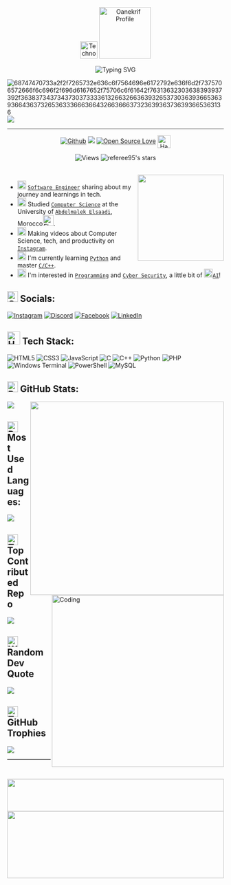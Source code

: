 <!-- Level 2: Using a README generator GPRM (https://gprm.itsvg.in) -->
<!-- GitHub Readme Stats: https://github.com/anuraghazra/github-readme-stats -->
<!-- https://animated-fluent-emoji.vercel.app/ -->

<div align="center" > 
 <img src="https://raw.githubusercontent.com/Tarikul-Islam-Anik/Animated-Fluent-Emojis/master/Emojis/People/Technologist.png" alt="Technologist" width="40"/>
 <a href="https://github.com/Oanekrif/">
    <img src="https://img.shields.io/badge/Profile-Oanekrif-%20.svg?style=plastic&labelColor=101010&color=ffffff" alt="Oanekrif Profile" width="120">
</a> 
 
 ![Typing SVG](https://readme-typing-svg.herokuapp.com?font=Fira+Code&weight=200&size=25&pause=2500&color=FFFFFF&center=true&width=500&lines=👋+Hi👦🏻,+Welcome+To+MyProfile+👋;I'm+Omar+Anekrif!;Software+Engineer+💻;And+Software+Devoloper+📚)
</div>

![68747470733a2f2f7265732e636c6f7564696e6172792e636f6d2f7375706572666f6c696f2f696d6167652f75706c6f61642f76313632303638393937392f363837343734373037333361326632663639326537303639366536393664363732653633366636643266366637323639363736393665363136](https://user-images.githubusercontent.com/58959408/232639433-cb0aea21-66f0-4508-a771-85e2089c5a87.gif)
[![](https://visitcount.itsvg.in/api?id=Referee95&label=Profile%20Views&color=0&icon=5&pretty=true)](https://visitcount.itsvg.in)

---
<div align="center" >
 
[![Github](https://img.shields.io/github/followers/oanekrif?label=Follow&style=social)](https://github.com/oanekrif) <!-- <p align="left"> <img src="https://komarev.com/ghpvc/?username=oanekrif&label=Profile%20views&color=0e75b6&style=flat" alt="Views" /> </p> -->
[![](https://visitcount.itsvg.in/api?id=Oanekrif&icon=2&color=12)](https://visitcount.itsvg.in)
[![Open Source Love](https://badges.frapsoft.com/os/v3/open-source.svg?v=103)](https://github.com/ellerbrock/open-source-badges/)
<img src="https://raw.githubusercontent.com/Tarikul-Islam-Anik/Animated-Fluent-Emojis/master/Emojis/Hand%20gestures/Handshake.png" alt="Handshake" width="30" align="center" />
</div>
<p align="center">
	<!--<img alt="referee95's visitors" src="https://komarev.com/ghpvc/?username=oanekrif&color=8c36db&style=flat&label=visitors" 
	<img src="https://pageview.vercel.app/?github_user=oanekrif"/>-->
	<img src="https://komarev.com/ghpvc/?username=oanekrif&label=Profile%20views&style=plastic&color=000000" alt="Views" /> <!--color=0e75b6    &labelColor=101010&color=000000-->
	<!-- <img alt="referee95's followers" src="https://img.shields.io/github/followers/oanekrif?color=blueviolet" /> -->
	<img alt="referee95's stars" src="https://img.shields.io/github/stars/oanekrif?color=blueviolet" />
</p>
<br clear="both" style="padding-bottom: 20;">

<div class="desktop-only">
<img align="right" height="200" src="https://media.tenor.com/GfSX-u7VGM4AAAAC/coding.gif"  />
</div>

* <img src="https://raw.githubusercontent.com/Tarikul-Islam-Anik/Animated-Fluent-Emojis/master/Emojis/People/Technologist.png" alt="Technologist" width="20"/> [`Software Engineer`](https://www.mtu.edu/cs/undergraduate/software/what/) sharing about my journey and learnings in tech. <br>
* <img src="https://raw.githubusercontent.com/Tarikul-Islam-Anik/Animated-Fluent-Emojis/master/Emojis/Objects/Graduation%20Cap.png" alt="Graduation Cap" width="20" /> Studied [`Computer Science`](https://www.mtu.edu/cs/what/) at the University of [`Abdelmalek Elsaadi`](https://www.uae.ac.ma/), Morocco<img src="https://raw.githubusercontent.com/Tarikul-Islam-Anik/Telegram-Animated-Emojis/main/Flags/Flag%20Morocco.webp" alt="Flag Morocco" width="25"/>. <br>
* <img src="https://raw.githubusercontent.com/Tarikul-Islam-Anik/Animated-Fluent-Emojis/master/Emojis/Objects/Camera%20with%20Flash.png" alt="Camera with Flash" width="20"/> Making videos about Computer Science, tech, and productivity on [`Instagram`](https://instagram.com/moriarty__y). <br>
* <img src="https://raw.githubusercontent.com/Tarikul-Islam-Anik/Animated-Fluent-Emojis/master/Emojis/Objects/Books.png" alt="Books" width="20" /> I'm currently learning [`Python`](https://www.python.org/doc/essays/blurb/) and master [`C/C++`](https://www.techtarget.com/searchdatamanagement/definition/C). <br>
* <img src="https://raw.githubusercontent.com/Tarikul-Islam-Anik/Animated-Fluent-Emojis/master/Emojis/Smilies/Thought%20Balloon.png" alt="Thought Balloon" width="20" /> I'm interested in [`Programming`](https://www.codecademy.com/article/what-is-programming) and [`Cyber Security`](https://www.cisco.com/site/us/en/learn/topics/security/what-is-cybersecurity.html), a little bit of <img src="https://raw.githubusercontent.com/Tarikul-Islam-Anik/Animated-Fluent-Emojis/master/Emojis/Smilies/Robot.png" alt="Robot" width="20" />[`AI`](https://www.techtarget.com/searchenterpriseai/definition/AI-Artificial-Intelligence)!<br>

<!-- ## About Me
- 😄 **Name:** Yang YiLe
- 🔭 **Born in:** 1990
- 🌱 **Gender:** Male
- 👯 **Education:** [Xidian (XDU)](https://www.xidian.edu.cn/) (2010-2014)
- 💼 **Work Experience:** Huawei, ThoughtWorks, BX, PangQiu&PangDa&HuiOne.
- 📫 **Main Language:** Go
- 💬 Passionate about software development and open-source contributions.
- 🔗 **Github:** [repositories](https://github.com/yyle88?tab=repositories&type=public&sort=stargazers)
- 🌟 **Give me some ⭐**
- ⬆️ **Thank you for your support!**
🌳 About Me
My path as an IT manager began with a bachelor's degree in computer engineering, and I plan to further my education in the field of Information Technology - artificial intelligence and data sciences. I appreciate providing engineering programming and development information that is applicable to AI design, data mining, data science, Python programming, optimization, and other topics. Teaching in Iran's Technical and Professional Organization has provided me with essential skills, knowledge, and experience.
With more than 3 years of successful experience in the computer business and academia, I can claim to be renowned as a computer engineer, innovator, performance-oriented, and perfectly motivated.
## About me

<img align="right" width="300" src="https://media.tenor.com/pT_eK7L76OEAAAAC/coding-computer-coding.gif" />

```rust
fn main() {
    let _name = "Rafael Carneiro";
    let _job = "Software Engineer";

    let _location = "Fortaleza, Ceara, Brazil";
    let _company = "O2D - On Demand Development";
}

```
Hello, I'm Nathalia Adriele!
I am a Data Engineer with a Master's degree in Information Science from UNESP (Universidade Estadual Paulista) and I am currently studying an MBA in Data Science and Analytics at USP (Universidade de São Paulo). I am passionate about transforming data into meaningful insights and work with technologies such as Python, Deep Learning, NLP, LLMs and GenAI.

Technical Skills
I have experience in programming with Python, SQL, and Amazon Web Services (AWS). My expertise includes ETL, data modeling, data storage, ingestion, building data pipelines, data processing, orchestration, data visualization, monitoring, and data quality.

As a researcher, I am involved in studies and projects related to deep learning, natural language processing (NLP), language models (LLMs), and generating artificial intelligence (GenAI), as well as data science projects.

Additionally, I have experience in Quality Assurance (QA) using JavaScript, Ruby, RSpec, Postman, Cypress, Robot, and other frameworks. I also promote a culture of good documentation practices for conformity, reproducibility, and knowledge dissemination. I enjoy contributing to projects and constantly learning.


-->

## <img src="https://raw.githubusercontent.com/Tarikul-Islam-Anik/Animated-Fluent-Emojis/master/Emojis/Travel%20and%20places/Globe%20with%20Meridians.png" alt="Globe with Meridians" width="25"/> **Socials**:
[![Instagram](https://img.shields.io/badge/Instagram-%23E4405F.svg?logo=Instagram&logoColor=white)](https://instagram.com/moriarty__y) [![Discord](https://img.shields.io/badge/Discord-%237289DA.svg?logo=discord&logoColor=white)](https://discord.gg/wjm_99) [![Facebook](https://img.shields.io/badge/Facebook-%231877F2.svg?logo=Facebook&logoColor=white)](https://facebook.com/Wjm99) [![LinkedIn](https://img.shields.io/badge/LinkedIn-%230077B5.svg?logo=linkedin&logoColor=white)](https://www.linkedin.com/in/omar-a-9b5368272/) 

## <img src="https://raw.githubusercontent.com/Tarikul-Islam-Anik/Animated-Fluent-Emojis/master/Emojis/Objects/Hammer%20and%20Wrench.png" alt="Hammer and Wrench" width="30" height="30" /> **Tech Stack**:
![HTML5](https://img.shields.io/badge/html5-%23E34F26.svg?style=plastic&logo=html5&logoColor=white) ![CSS3](https://img.shields.io/badge/css3-%231572B6.svg?style=plastic&logo=css3&logoColor=white) ![JavaScript](https://img.shields.io/badge/javascript-%23323330.svg?style=plastic&logo=javascript&logoColor=%23F7DF1E) ![C](https://img.shields.io/badge/c-%2300599C.svg?style=plastic&logo=c&logoColor=white) ![C++](https://img.shields.io/badge/c++-%2300599C.svg?style=plastic&logo=c%2B%2B&logoColor=white) ![Python](https://img.shields.io/badge/python-3670A0?style=plastic&logo=python&logoColor=ffdd54) ![PHP](https://img.shields.io/badge/php-%23777BB4.svg?style=plastic&logo=php&logoColor=white) ![Windows Terminal](https://img.shields.io/badge/Windows%20Terminal-%234D4D4D.svg?style=plastic&logo=windows-terminal&logoColor=white) ![PowerShell](https://img.shields.io/badge/PowerShell-%235391FE.svg?style=plastic&logo=powershell&logoColor=white)  ![MySQL](https://img.shields.io/badge/mysql-4479A1.svg?style=plastic&logo=mysql&logoColor=white)

## <img src="https://raw.githubusercontent.com/Tarikul-Islam-Anik/Animated-Fluent-Emojis/master/Emojis/Objects/Bar%20Chart.png" alt="Bar Chart" width="25"/> **GitHub Stats**:
	
<img align="right" width="450" src="https://media.tenor.com/pT_eK7L76OEAAAAC/coding-computer-coding.gif" />

![](https://github-readme-stats.vercel.app/api?username=oanekrif&theme=github_dark&include_all_commits=true&count_private=true)<br/>
<!--
&hide_border=false&hide=prs,issues,contribs
[](https://github-readme-streak-stats.herokuapp.com/?user=Oanekrif&theme=github_dark&hide_border=false)<br/>
[](https://github-readme-stats.vercel.app/api/top-langs/?username=Oanekrif&theme=github_dark&hide_border=false&include_all_commits=true&count_private=true&layout=compact)
-->

## <img src="https://raw.githubusercontent.com/Tarikul-Islam-Anik/Animated-Fluent-Emojis/master/Emojis/Travel%20and%20places/Rocket.png" alt="Rocket" width="25" /> **Most Used Languages**:

<img align="right" alt="Coding" width="400" src="https://cdn.dribbble.com/users/1162077/screenshots/5403918/focus-animation.gif" />

![](https://github-readme-stats.vercel.app/api/top-langs/?username=oanekrif&layout=donut&langs_count=9&theme=github_dark)

## <img src="https://raw.githubusercontent.com/Tarikul-Islam-Anik/Animated-Fluent-Emojis/master/Emojis/Symbols/Top%20Arrow.png" alt="Top Arrow" width="25" /> **Top Contributed Repo**
![](https://github-contributor-stats.vercel.app/api?username=Oanekrif&limit=5&theme=github_dark&combine_all_yearly_contributions=true)

## <img src="https://raw.githubusercontent.com/Tarikul-Islam-Anik/Animated-Fluent-Emojis/master/Emojis/Hand%20gestures/Writing%20Hand%20Medium-Light%20Skin%20Tone.png" alt="Writing Hand Medium-Light Skin Tone" width="25" /> **Random Dev Quote**
![](https://quotes-github-readme.vercel.app/api?type=vetical&theme=gruvbox)

## <img src="https://raw.githubusercontent.com/Tarikul-Islam-Anik/Animated-Fluent-Emojis/master/Emojis/Activities/Trophy.png" alt="Trophy" width="25"/> **GitHub Trophies**
![](https://github-profile-trophy.vercel.app/?username=Oanekrif&theme=gruvbox&no-frame=false&no-bg=false&margin-w=4)

<!-- Proudly created with GPRM ( https://gprm.itsvg.in ) -->
---
</br>
<p align="center">
 <img src="https://raw.githubusercontent.com/trinib/trinib/a5f17399d881c5651a89bfe4a621014b08346cf0/images/marquee.svg"  width="100%" height="75px">
 <img src="https://raw.githubusercontent.com/trinib/trinib/82213791fa9ff58d3ca768ddd6de2489ec23ffca/images/footer.svg" width="100%" height="20%">
</p>
